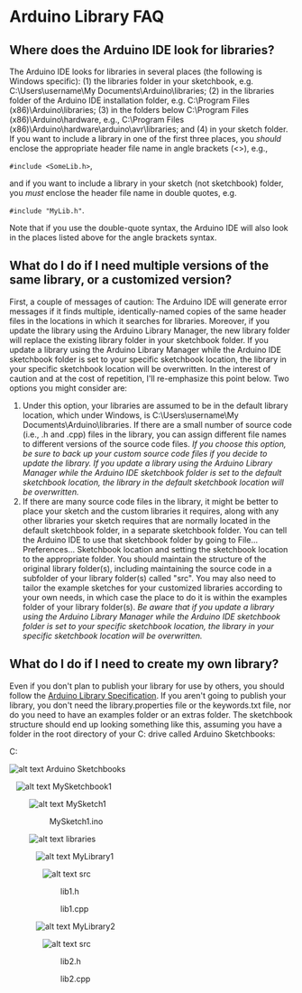 # Arduino Library FAQ
## Where does the Arduino IDE look for libraries?
The Arduino IDE looks for libraries in several places (the following is Windows specific):  (1) the libraries folder in your sketchbook, e.g. C:\Users\username\My Documents\Arduino\libraries; (2) in the libraries folder of the Arduino IDE installation folder, e.g. C:\Program Files (x86)\Arduino\libraries; (3) in the folders below C:\Program Files (x86)\Arduino\hardware, e.g., C:\Program Files (x86)\Arduino\hardware\arduino\avr\libraries; and (4) in your sketch folder.  If you want to include a library in one of the first three places, you *should* enclose the appropriate header file name in angle brackets (<>), e.g.,

`#include <SomeLib.h>`, 

and if you want to include a library in your sketch (not sketchbook) folder, you *must* enclose the header file name in double quotes, e.g.

`#include "MyLib.h"`.

Note that if you use the double-quote syntax, the Arduino IDE will also look in the places listed above for the angle brackets syntax.

## What do I do if I need multiple versions of the same library, or a customized version?
First, a couple of messages of caution:  The Arduino IDE will generate error messages if it finds multiple, identically-named copies of the same header files in the locations in which it searches for libraries.  Moreover, if you update the library using the Arduino Library Manager, the new library folder will replace the existing library folder in your sketchbook folder.  If you update a library using the Arduino Library Manager while the Arduino IDE sketchbook folder is set to your specific sketchbook location, the library in your specific sketchbook location will be overwritten. In the interest of caution and at the cost of repetition, I'll re-emphasize this point below.  Two options you might consider are:
1.  Under this option, your libraries are assumed to be in the default library location, which under Windows, is C:\Users\username\My Documents\Arduino\libraries.  If there are a small number of source code (i.e., .h and .cpp) files in the library, you can assign different file names to different versions of the source code files.  *If you choose this option, be sure to back up your custom source code files if you decide to update the library.  If you update a library using the Arduino Library Manager while the Arduino IDE sketchbook folder is set to the default sketchbook location, the library in the default sketchbook location will be overwritten.*
2.  If there are many source code files in the library, it might be better to place your sketch and the custom libraries it requires, along with any other libraries your sketch requires that are normally located in the default sketchbook folder, in a separate sketchbook folder.  You can tell the Arduino IDE to use that sketchbook folder by going to File... Preferences... Sketchbook location and setting the sketchbook location to the appropriate folder.  You should maintain the structure of the original library folder(s), including maintaining the source code in a subfolder of your library folder(s) called "src".  You may also need to tailor the example sketches for your customized libraries according to your own needs, in which case the place to do it is within the examples folder of your library folder(s).  *Be aware that if you update a library using the Arduino Library Manager while the Arduino IDE sketchbook folder is set to your specific sketchbook location, the library in your specific sketchbook location will be overwritten.*
## What do I do if I need to create my own library?
Even if you don't plan to publish your library for use by others, you should follow the [Arduino Library Specification](https://github.com/arduino/Arduino/wiki/Arduino-IDE-1.5:-Library-specification).  If you aren't going to publish your library, you don't need the library.properties file or the keywords.txt file, nor do you need to have an examples folder or an extras folder.  The sketchbook structure should end up looking something like this, assuming you have a folder in the root directory of your C: drive called Arduino Sketchbooks:

C:

![alt text](http://files.softicons.com/download/toolbar-icons/vista-base-software-icons-2-by-icons-land/png/32x32/FolderOpened_Yellow.png "") Arduino Sketchbooks

&nbsp;&nbsp;&nbsp;![alt text](http://files.softicons.com/download/toolbar-icons/vista-base-software-icons-2-by-icons-land/png/32x32/FolderOpened_Yellow.png "") MySketchbook1

&nbsp;&nbsp;&nbsp;&nbsp;&nbsp;&nbsp;&nbsp;&nbsp;&nbsp;![alt text](http://files.softicons.com/download/toolbar-icons/vista-base-software-icons-2-by-icons-land/png/32x32/FolderOpened_Yellow.png "") MySketch1

&nbsp;&nbsp;&nbsp;&nbsp;&nbsp;&nbsp;&nbsp;&nbsp;&nbsp;&nbsp;&nbsp;&nbsp;&nbsp;&nbsp;&nbsp;&nbsp;&nbsp;&nbsp;MySketch1.ino

&nbsp;&nbsp;&nbsp;&nbsp;&nbsp;&nbsp;&nbsp;&nbsp;&nbsp;![alt text](http://files.softicons.com/download/toolbar-icons/vista-base-software-icons-2-by-icons-land/png/32x32/FolderOpened_Yellow.png "") libraries

&nbsp;&nbsp;&nbsp;&nbsp;&nbsp;&nbsp;&nbsp;&nbsp;&nbsp;&nbsp;&nbsp;&nbsp;![alt text](http://files.softicons.com/download/toolbar-icons/vista-base-software-icons-2-by-icons-land/png/32x32/FolderOpened_Yellow.png "") MyLibrary1

&nbsp;&nbsp;&nbsp;&nbsp;&nbsp;&nbsp;&nbsp;&nbsp;&nbsp;&nbsp;&nbsp;&nbsp;&nbsp;&nbsp;&nbsp;![alt text](http://files.softicons.com/download/toolbar-icons/vista-base-software-icons-2-by-icons-land/png/32x32/FolderOpened_Yellow.png "") src

&nbsp;&nbsp;&nbsp;&nbsp;&nbsp;&nbsp;&nbsp;&nbsp;&nbsp;&nbsp;&nbsp;&nbsp;&nbsp;&nbsp;&nbsp;&nbsp;&nbsp;&nbsp;&nbsp;&nbsp;&nbsp;&nbsp; lib1.h

&nbsp;&nbsp;&nbsp;&nbsp;&nbsp;&nbsp;&nbsp;&nbsp;&nbsp;&nbsp;&nbsp;&nbsp;&nbsp;&nbsp;&nbsp;&nbsp;&nbsp;&nbsp;&nbsp;&nbsp;&nbsp;&nbsp; lib1.cpp

&nbsp;&nbsp;&nbsp;&nbsp;&nbsp;&nbsp;&nbsp;&nbsp;&nbsp;&nbsp;&nbsp;&nbsp;![alt text](http://files.softicons.com/download/toolbar-icons/vista-base-software-icons-2-by-icons-land/png/32x32/FolderOpened_Yellow.png "") MyLibrary2

&nbsp;&nbsp;&nbsp;&nbsp;&nbsp;&nbsp;&nbsp;&nbsp;&nbsp;&nbsp;&nbsp;&nbsp;&nbsp;&nbsp;&nbsp;![alt text](http://files.softicons.com/download/toolbar-icons/vista-base-software-icons-2-by-icons-land/png/32x32/FolderOpened_Yellow.png "") src

&nbsp;&nbsp;&nbsp;&nbsp;&nbsp;&nbsp;&nbsp;&nbsp;&nbsp;&nbsp;&nbsp;&nbsp;&nbsp;&nbsp;&nbsp;&nbsp;&nbsp;&nbsp;&nbsp;&nbsp;&nbsp;&nbsp; lib2.h

&nbsp;&nbsp;&nbsp;&nbsp;&nbsp;&nbsp;&nbsp;&nbsp;&nbsp;&nbsp;&nbsp;&nbsp;&nbsp;&nbsp;&nbsp;&nbsp;&nbsp;&nbsp;&nbsp;&nbsp;&nbsp;&nbsp; lib2.cpp
